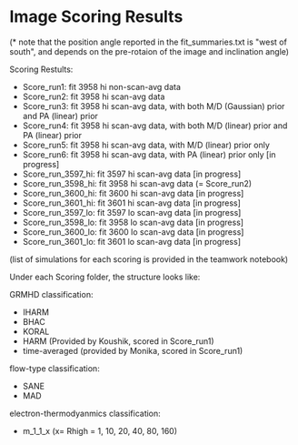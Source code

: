 # Image Scoring Results
(* note that the position angle reported in the fit_summaries.txt is "west of south", and depends on the pre-rotaion of the image and inclination angle)

Scoring Restults:
- Score_run1: fit 3958 hi non-scan-avg data
- Score_run2: fit 3958 hi scan-avg data
- Score_run3: fit 3958 hi scan-avg data, with both M/D (Gaussian) prior and PA (linear) prior
- Score_run4: fit 3958 hi scan-avg data, with both M/D (linear) prior and PA (linear) prior
- Score_run5: fit 3958 hi scan-avg data, with M/D (linear) prior only
- Score_run6: fit 3958 hi scan-avg data, with PA (linear) prior only [in progress]
- Score_run_3597_hi: fit 3597 hi scan-avg data [in progress]
- Score_run_3598_hi: fit 3958 hi scan-avg data (= Score_run2)
- Score_run_3600_hi: fit 3600 hi scan-avg data [in progress]
- Score_run_3601_hi: fit 3601 hi scan-avg data [in progress]
- Score_run_3597_lo: fit 3597 lo scan-avg data [in progress]
- Score_run_3598_lo: fit 3958 lo scan-avg data [in progress]
- Score_run_3600_lo: fit 3600 lo scan-avg data [in progress]
- Score_run_3601_lo: fit 3601 lo scan-avg data [in progress]

(list of simulations for each scoring is provided in the teamwork notebook)



Under each Scoring folder, the structure looks like:

GRMHD classification:
- IHARM
- BHAC
- KORAL
- HARM (Provided by Koushik, scored in Score_run1)
- time-averaged (provided by Monika, scored in Score_run1)

flow-type classification:
- SANE
- MAD

electron-thermodyanmics classification:
- m_1_1_x (x= Rhigh = 1, 10, 20, 40, 80, 160)



